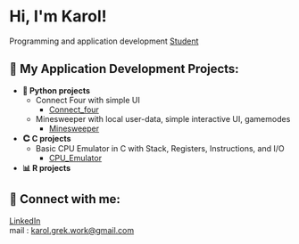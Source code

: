 <h1>Hi, I'm Karol! </h1>
<a>Programming and application development </a><a href="https://www.linkedin.com/in/karol-grek/">Student</a>

<h2> 📁 My Application Development Projects:</h2>

- <b> 🐍 Python projects</b>
  - Connect Four with simple UI
    - [Connect_four](https://github.com/karolgrek/connect_four.git)
  - Minesweeper with local user-data, simple interactive UI, gamemodes
    - [Minesweeper](https://github.com/karolgrek/Minesweeper.git)
- <b> 𐃗 C projects</b>
  - Basic CPU Emulator in C with Stack, Registers, Instructions, and I/O
    - [CPU_Emulator](https://github.com/karolgrek/cpu.git)
- <b> 📊 R projects</b>

<h2> 🤳 Connect with me:</h2>

<a href="https://www.linkedin.com/in/karol-grek/">LinkedIn</a></br>
<a>mail : karol.grek.work@gmail.com</a>

<!--
Here are some ideas to get you started:

- 🔭 I’m currently working on ...
- 🌱 I’m currently learning ...
- 👯 I’m looking to collaborate on ...
- 🤔 I’m looking for help with ...
- 💬 Ask me about ...
- 📫 How to reach me: ...
- 😄 Pronouns: ...
- ⚡ Fun fact: ...
-->
